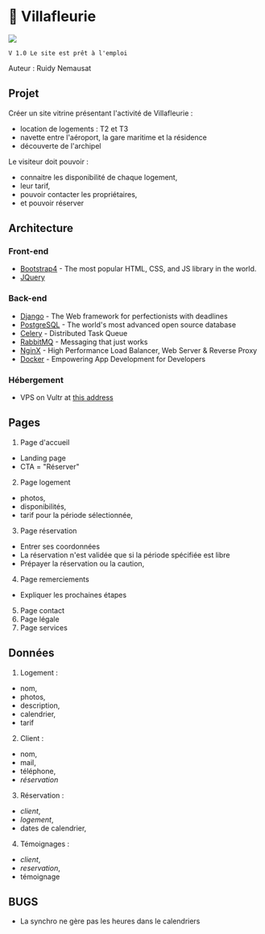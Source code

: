 # 🏡 Villafleurie

![](https://socialify.git.ci/rjnemo/villafleurie/image?description=1&font=Rokkitt&logo=http%3A%2F%2Fvillafleuriegp.com%2Fstatic%2Frental%2Fimg%2Fapple-touch-icon.png&owner=1&pattern=Charlie%20Brown&theme=Light)

`V 1.0 Le site est prêt à l'emploi`

Auteur : Ruidy Nemausat

## Projet

Créer un site vitrine présentant l'activité de Villafleurie :

- location de logements : T2 et T3
- navette entre l'aéroport, la gare maritime et la résidence
- découverte de l'archipel

Le visiteur doit pouvoir :

- connaitre les disponibilité de chaque logement,
- leur tarif,
- pouvoir contacter les propriétaires,
- et pouvoir réserver

## Architecture

### Front-end

- [Bootstrap4](https://getbootstrap.com/) - The most popular HTML, CSS, and JS library in the world.
- [JQuery](https://jquery.com/)

### Back-end

- [Django](https://www.djangoproject.com/) - The Web framework for perfectionists with deadlines
- [PostgreSQL](https://www.postgresql.org/) - The world's most advanced open source database
- [Celery](http://www.celeryproject.org/) - Distributed Task Queue
- [RabbitMQ](https://www.rabbitmq.com/) - Messaging that just works
- [NginX](https://www.nginx.com/) - High Performance Load Balancer, Web Server & Reverse Proxy
- [Docker](https://www.docker.com/) - Empowering App Development for Developers

### Hébergement

- VPS on Vultr at [this address](http://villafleuriegp.com)

## Pages

1. Page d'accueil

- Landing page
- CTA = "Réserver"

2. Page logement

- photos,
- disponibilités,
- tarif pour la période sélectionnée,

3. Page réservation

- Entrer ses coordonnées
- La réservation n'est validée que si la période spécifiée est libre
- Prépayer la réservation ou la caution,

4. Page remerciements

- Expliquer les prochaines étapes

5. Page contact
6. Page légale
7. Page services

## Données

1. Logement :

- nom,
- photos,
- description,
- calendrier,
- tarif

2. Client :

- nom,
- mail,
- téléphone,
- _réservation_

3. Réservation :

- _client_,
- _logement_,
- dates de calendrier,

4. Témoignages :

- _client_,
- _reservation_,
- témoignage

## BUGS

- La synchro ne gère pas les heures dans le calendriers
